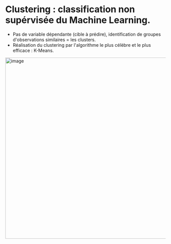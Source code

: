 # Clustering : classification non supérvisée du Machine Learning.
- Pas de variable dépendante (cible à prédire), identification de groupes d'observations similaires = les clusters.
- Réalisation du clustering par l'algorithme le plus célèbre et le plus efficace : K-Means.
<img width="570" alt="image" src="https://github.com/Brahim-AIT-OUALI/clustering_avec_Kmeans/assets/115220907/8701eec9-695e-45d1-9541-b3bf76fb2ed9">


